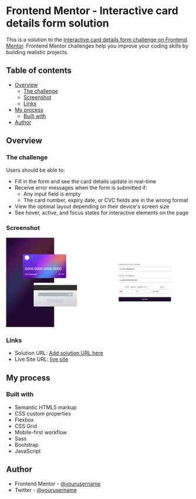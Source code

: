 # Frontend Mentor - Interactive card details form solution

This is a solution to the [Interactive card details form challenge on Frontend Mentor](https://www.frontendmentor.io/challenges/interactive-card-details-form-XpS8cKZDWw). Frontend Mentor challenges help you improve your coding skills by building realistic projects.

## Table of contents

* [Overview](#overview)
    * [The challenge](#the-challenge)
    * [Screenshot](#screenshot)
    * [Links](#links)
* [My process](#my-process)
    * [Built with](#built-with)
* [Author](#author)

## Overview

### The challenge

Users should be able to:

* Fill in the form and see the card details update in real-time
* Receive error messages when the form is submitted if:
    * Any input field is empty
    * The card number, expiry date, or CVC fields are in the wrong format
* View the optimal layout depending on their device's screen size
* See hover, active, and focus states for interactive elements on the page

### Screenshot

![FireShot Capture 001 - Frontend Mentor - Interactive card details form - 127.0.0.1.png](.media/img_0.png)

### Links

* Solution URL: [Add solution URL here](https://github.com/blordeus/interactive-card-details-form-main.git)
* Live Site URL: [ live site](https://blordeus.github.io/interactive-card-details-form-main/)

## My process

### Built with

* Semantic HTML5 markup
* CSS custom properties
* Flexbox
* CSS Grid
* Mobile-first workflow
* Sass
* Bootstrap
* JavaScript

## Author

* Frontend Mentor - [@yourusername](https://www.frontendmentor.io/profile/blordeus)
* Twitter - [@yourusername](https://www.twitter.com/bryancreates)